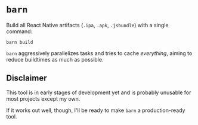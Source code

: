 # `barn`

Build all React Native artifacts (`.ipa`, `.apk`, `.jsbundle`) with a single command:

```shell
barn build
```

`barn` aggressively parallelizes tasks and tries to cache _everything_, aiming to reduce buildtimes as much as possible.

## Disclaimer

This tool is in early stages of development yet and is probably unusable for most projects except my own.

If it works out well, though, I'll be ready to make `barn` a production-ready tool. 
